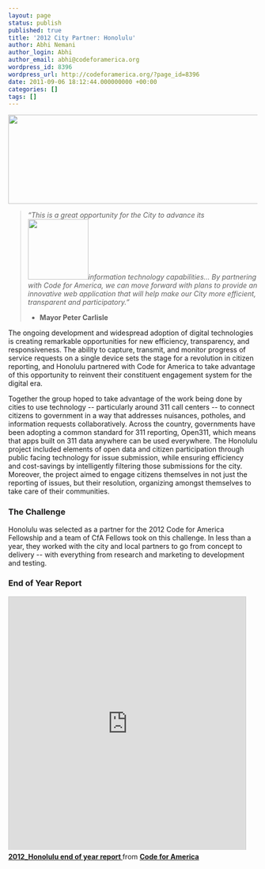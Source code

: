 ```yaml
---
layout: page
status: publish
published: true
title: '2012 City Partner: Honolulu'
author: Abhi Nemani
author_login: Abhi
author_email: abhi@codeforamerica.org
wordpress_id: 8396
wordpress_url: http://codeforamerica.org/?page_id=8396
date: 2011-09-06 18:12:44.000000000 +00:00
categories: []
tags: []
---
```

<a href="http://codeforamerica.org/wp-content/uploads/2011/06/hon_1801.jpg"><img class="aligncenter size-full wp-image-6157" title="hon_180" src="http://codeforamerica.org/wp-content/uploads/2011/06/hon_1801.jpg" alt="" width="630" height="180" /></a><em></em>
<blockquote><em>“This is a great opportunity for the City to advance its </em><em><a href="http://codeforamerica.org/wp-content/uploads/2011/06/honolulu.png"><img class="alignright size-full wp-image-6225" title="honolulu" src="http://codeforamerica.org/wp-content/uploads/2011/06/honolulu.png" alt="" width="122" height="122" /></a></em><em>information technology capabilities... By partnering with Code for America, we can move forward with plans to provide an innovative web application that will help make our City more efficient, transparent and participatory.”</em>

- <strong>Mayor Peter Carlisle</strong></blockquote>
The ongoing development and widespread adoption of digital technologies is creating remarkable opportunities for new efficiency, transparency, and responsiveness. The ability to capture, transmit, and monitor progress of service requests on a single device sets the stage for a revolution in citizen reporting, and Honolulu partnered with Code for America to take advantage of this opportunity to reinvent their constituent engagement system for the digital era.

Together the group hoped to take advantage of the work being done by cities to use technology -- particularly around 311 call centers -- to connect citizens to government in a way that addresses nuisances, potholes, and information requests collaboratively. Across the country, governments have been adopting a common standard for 311 reporting, Open311, which means that apps built on 311 data anywhere can be used everywhere. The Honolulu project included elements of open data and citizen participation through public facing technology for issue submission, while ensuring efficiency and cost-savings by intelligently filtering those submissions for the city. Moreover, the project aimed to engage citizens themselves in not just the reporting of issues, but their resolution, organizing amongst themselves to take care of their communities.
<h3>The Challenge</h3>
Honolulu was selected as a partner for the 2012 Code for America Fellowship and a team of CfA Fellows took on this challenge. In less than a year, they worked with the city and local partners to go from concept to delivery -- with everything from research and marketing to development and testing.
<h3>End of Year Report</h3>
<iframe style="border: 1px solid #CCC; border-width: 1px 1px 0; margin-bottom: 5px;" src="http://www.slideshare.net/slideshow/embed_code/22304158" frameborder="0" marginwidth="0" marginheight="0" scrolling="no" width="479" height="511"></iframe>
<div style="margin-bottom: 5px;"><strong> <a title="2012_Honolulu end of year report " href="http://www.slideshare.net/codeforamerica/honolulu-end-of-year-report-2012" target="_blank">2012_Honolulu end of year report </a> </strong> from <strong><a href="http://www.slideshare.net/codeforamerica" target="_blank">Code for America</a></strong></div>

